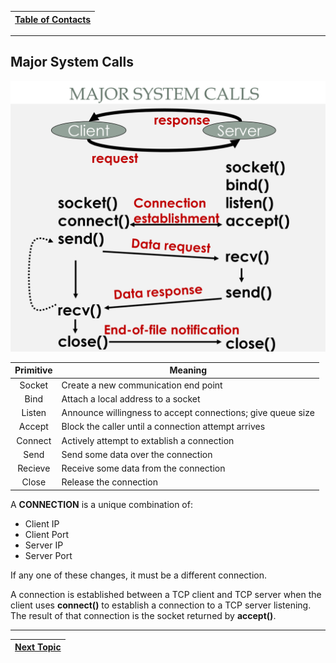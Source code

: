 |[Table of Contacts](/00-Table-of-Contents.md)|
|---|

---

## Major System Calls

![](/assets/systemcalls.PNG)

|Primitive|Meaning|
|  :---:  |  ---  |
| Socket | Create a new communication end point |
| Bind | Attach a local address to a socket|
| Listen | Announce willingness to accept connections; give queue size |
| Accept | Block the caller until a connection attempt arrives |
| Connect | Actively attempt to extablish a connection |
| Send | Send some data over the connection |
| Recieve | Receive some data from the connection |
| Close | Release the connection |

A **CONNECTION** is a unique combination of:

* Client IP
* Client Port
* Server IP
* Server Port

If any one of these changes, it must be a different connection.

A connection is established between a TCP client and TCP server when the client uses **connect\(\)** to establish a connection to a TCP server listening. The result of that connection is the socket returned by **accept\(\)**.

---

|[Next Topic](/03-intro-to-sockets/bsd-socket-api/socket-basics.md)|
|---|

